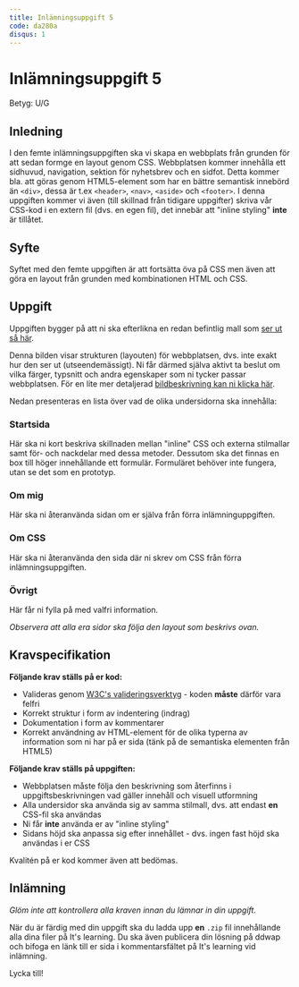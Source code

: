 ```yaml
---
title: Inlämningsuppgift 5
code: da280a
disqus: 1
---
```


# Inlämningsuppgift 5

Betyg: U/G

## Inledning

I den femte inlämningsuppgiften ska vi skapa en webbplats från grunden för att sedan formge en layout genom CSS. Webbplatsen kommer innehålla ett sidhuvud, navigation, sektion för nyhetsbrev och en sidfot. Detta kommer bla. att göras genom HTML5-element som har en bättre semantisk innebörd än `<div>`, dessa är t.ex `<header>`, `<nav>`, `<aside>` och `<footer>`. I denna uppgiften kommer vi även (till skillnad från tidigare uppgifter) skriva vår CSS-kod i en extern fil (dvs. en egen fil), det innebär att "inline styling" **inte** är tillåtet.

## Syfte

Syftet med den femte uppgiften är att fortsätta öva på CSS men även att göra en layout från grunden med kombinationen HTML och CSS.

## Uppgift


Uppgiften bygger på att ni ska efterlikna en redan befintlig mall som [ser ut så här](/assets/material/da280a_inl5_bild1.png).

Denna bilden visar strukturen (layouten) för webbplatsen, dvs. inte exakt hur den ser ut (utseendemässigt). Ni får därmed själva aktivt ta beslut om vilka färger, typsnitt och andra egenskaper som ni tycker passar webbplatsen. För en lite mer detaljerad [bildbeskrivning kan ni klicka här](/assets/material/da280a_inl5_bild2.png).

Nedan presenteras en lista över vad de olika undersidorna ska innehålla:

### Startsida

Här ska ni kort beskriva skillnaden mellan "inline" CSS och externa stilmallar samt för- och nackdelar med dessa metoder. Dessutom ska det finnas en box till höger innehållande ett formulär. Formuläret behöver inte fungera, utan se det som en prototyp.

### Om mig

Här ska ni återanvända sidan om er själva från förra inlämninguppgiften.

### Om CSS

Här ska ni återanvända den sida där ni skrev om CSS från förra inlämningsuppgiften.

### Övrigt

Här får ni fylla på med valfri information.

*Observera att alla era sidor ska följa den layout som beskrivs ovan.*


## Kravspecifikation

**Följande krav ställs på er kod:**

* Valideras genom [W3C's valideringsverktyg](http://validator.w3.org) - koden **måste** därför vara felfri
* Korrekt struktur i form av indentering (indrag)
* Dokumentation i form av kommentarer
* Korrekt användning av HTML-element för de olika typerna av information som ni har på er sida (tänk på de semantiska elementen från HTML5)

**Följande krav ställs på uppgiften:**

* Webbplatsen måste följa den beskrivning som återfinns i uppgiftsbeskrivningen vad gäller innehåll och visuell utformning
* Alla undersidor ska använda sig av samma stilmall, dvs. att endast **en** CSS-fil ska användas
* Ni får **inte** använda er av "inline styling"
* Sidans höjd ska anpassa sig efter innehållet - dvs. ingen fast höjd ska användas i er CSS

Kvalitén på er kod kommer även att bedömas.

## Inlämning

*Glöm inte att kontrollera alla kraven innan du lämnar in din uppgift.*

När du är färdig med din uppgift ska du ladda upp **en** `.zip` fil innehållande alla dina filer på It's learning. Du ska även publicera din lösning på ddwap och bifoga en länk till er sida i kommentarsfältet på It's learning vid inlämning.

Lycka till!
